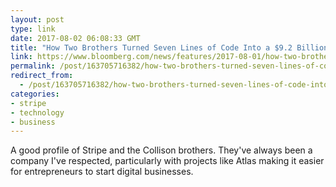 ```yaml
---
layout: post
type: link
date: 2017-08-02 06:08:33 GMT
title: "How Two Brothers Turned Seven Lines of Code Into a $9.2 Billion Startup"
link: https://www.bloomberg.com/news/features/2017-08-01/how-two-brothers-turned-seven-lines-of-code-into-a-9-2-billion-startup
permalink: /post/163705716382/how-two-brothers-turned-seven-lines-of-code-into-a
redirect_from: 
  - /post/163705716382/how-two-brothers-turned-seven-lines-of-code-into-a
categories:
- stripe
- technology
- business
---
```


<p>A good profile of Stripe and the Collison brothers. They've always been a company I've respected, particularly with projects like Atlas making it easier for entrepreneurs to start digital businesses.</p>